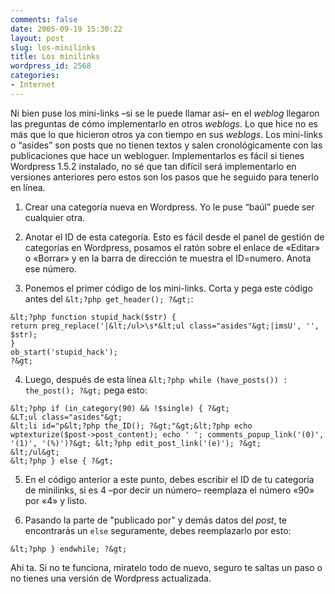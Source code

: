 ```yaml
---
comments: false
date: 2005-09-19 15:30:22
layout: post
slug: los-minilinks
title: Los minilinks
wordpress_id: 2568
categories:
- Internet
---
```


Ni bien puse los mini-links –si se le puede llamar así– en el _weblog_ llegaron las preguntas de cómo implementarlo en otros _weblogs_. Lo que hice no es más que lo que hicieron otros ya con tiempo en sus _weblogs_. Los mini-links o “asides” son posts que no tienen textos y salen cronológicamente con las publicaciones que hace un webloguer. Implementarlos es fácil si tienes Wordpress 1.5.2 instalado, no sé que tan difícil será implementarlo en versiones anteriores pero estos son los pasos que he seguido para tenerlo en línea.







  1. Crear una categoría nueva en Wordpress. Yo le puse “baúl” puede ser cualquier otra.



  2. Anotar el ID de esta categoría. Esto es fácil desde el panel de gestión de categorías en Wordpress, posamos el ratón sobre el enlace de «Editar» o «Borrar» y en la barra de dirección te muestra el ID=numero. Anota ese número.



  3. Ponemos el primer código de los mini-links. Corta y pega este código antes del `&lt;?php get_header(); ?&gt;`:



    
    &lt;?php function stupid_hack($str) {
    return preg_replace('|&lt;/ul>\s*&lt;ul class="asides"&gt;|imsU', '', $str);
    }
    ob_start('stupid_hack');
    ?&gt;



  4. Luego, después de esta línea `&lt;?php while (have_posts()) : the_post(); ?&gt;` pega esto:
    
    &lt;?php if (in_category(90) && !$single) { ?&gt;
    &LT;ul class="asides"&gt;
    &lt;li id="p&lt;?php the_ID(); ?&gt;"&gt;&lt;?php echo wptexturize($post->post_content); echo ' '; comments_popup_link('(0)', '(1)', '(%)')?&gt; &lt;?php edit_post_link('(e)'); ?&gt;
    &lt;/ul&gt;
    &lt;?php } else { ?&gt;



  5. En el código anterior a este punto, debes escribir el ID de tu categoría de minilinks, si es 4 –por decir un número– reemplaza el número «90» por «4» y listo.



  6. Pasando la parte de "publicado por" y demás datos del _post_, te encontrarás un `else` seguramente, debes reemplazarlo por esto:
    
    &lt;?php } endwhile; ?&gt;






Ahi ta. Si no te funciona, miratelo todo de nuevo, seguro te saltas un paso o no tienes una versión de Wordpress actualizada.
